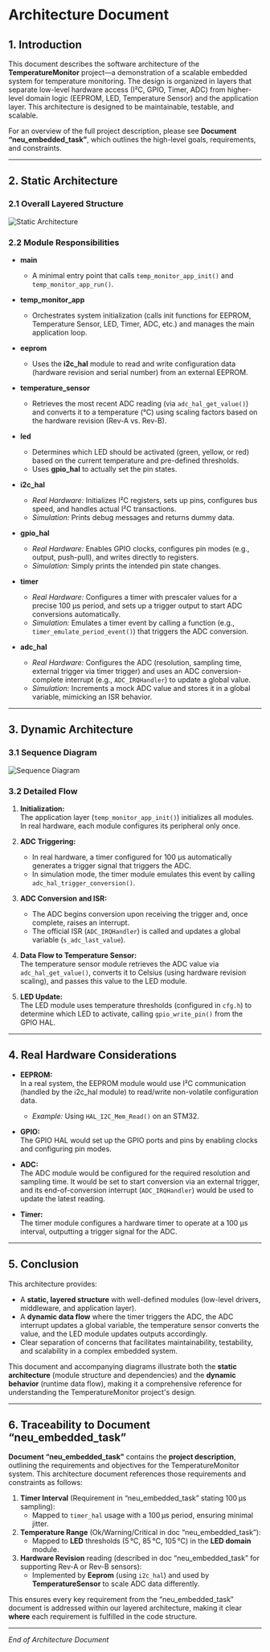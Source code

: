# Architecture Document

## 1. Introduction

This document describes the software architecture of the **TemperatureMonitor** project—a demonstration of a scalable embedded system for temperature monitoring. The design is organized in layers that separate low-level hardware access (I²C, GPIO, Timer, ADC) from higher-level domain logic (EEPROM, LED, Temperature Sensor) and the application layer. This architecture is designed to be maintainable, testable, and scalable.

For an overview of the full project description, please see **Document “neu_embedded_task”**, which outlines the high-level goals, requirements, and constraints.

---

## 2. Static Architecture

### 2.1 Overall Layered Structure

![Static Architecture](TemperatureMonitor_Static.png)


### 2.2 Module Responsibilities

- **main**  
  - A minimal entry point that calls `temp_monitor_app_init()` and `temp_monitor_app_run()`.

- **temp_monitor_app**  
  - Orchestrates system initialization (calls init functions for EEPROM, Temperature Sensor, LED, Timer, ADC, etc.) and manages the main application loop.

- **eeprom**  
  - Uses the **i2c_hal** module to read and write configuration data (hardware revision and serial number) from an external EEPROM.
  
- **temperature_sensor**  
  - Retrieves the most recent ADC reading (via `adc_hal_get_value()`) and converts it to a temperature (°C) using scaling factors based on the hardware revision (Rev-A vs. Rev-B).

- **led**  
  - Determines which LED should be activated (green, yellow, or red) based on the current temperature and pre-defined thresholds.  
  - Uses **gpio_hal** to actually set the pin states.

- **i2c_hal**  
  - *Real Hardware:* Initializes I²C registers, sets up pins, configures bus speed, and handles actual I²C transactions.  
  - *Simulation:* Prints debug messages and returns dummy data.

- **gpio_hal**  
  - *Real Hardware:* Enables GPIO clocks, configures pin modes (e.g., output, push-pull), and writes directly to registers. 
  - *Simulation:* Simply prints the intended pin state changes.

- **timer**  
  - *Real Hardware:* Configures a timer with prescaler values for a precise 100 µs period, and sets up a trigger output to start ADC conversions automatically.  
  - *Simulation:* Emulates a timer event by calling a function (e.g., `timer_emulate_period_event()`) that triggers the ADC conversion.

- **adc_hal**  
  - *Real Hardware:* Configures the ADC (resolution, sampling time, external trigger via timer trigger) and uses an ADC conversion-complete interrupt (e.g., `ADC_IRQHandler`) to update a global value.  
  - *Simulation:* Increments a mock ADC value and stores it in a global variable, mimicking an ISR behavior.

---

## 3. Dynamic Architecture

### 3.1 Sequence Diagram
![Sequence Diagram](TemperatureMonitor_Sequence_Diagram.png)

### 3.2 Detailed Flow

1. **Initialization:**  
   The application layer (`temp_monitor_app_init()`) initializes all modules. In real hardware, each module configures its peripheral only once.

2. **ADC Triggering:**  
   - In real hardware, a timer configured for 100 µs automatically generates a trigger signal that triggers the ADC.  
   - In simulation mode, the timer module emulates this event by calling `adc_hal_trigger_conversion()`.

3. **ADC Conversion and ISR:**  
   - The ADC begins conversion upon receiving the trigger and, once complete, raises an interrupt.  
   - The official ISR (`ADC_IRQHandler`) is called and updates a global variable (`s_adc_last_value`).


4. **Data Flow to Temperature Sensor:**  
   The temperature sensor module retrieves the ADC value via `adc_hal_get_value()`, converts it to Celsius (using hardware revision scaling), and passes this value to the LED module.

5. **LED Update:**  
   The LED module uses temperature thresholds (configured in `cfg.h`) to determine which LED to activate, calling `gpio_write_pin()` from the GPIO HAL.

---

## 4. Real Hardware Considerations

- **EEPROM:**  
  In a real system, the EEPROM module would use I²C communication (handled by the i2c_hal module) to read/write non-volatile configuration data.  
  - *Example:* Using `HAL_I2C_Mem_Read()` on an STM32.

- **GPIO:**  
  The GPIO HAL would set up the GPIO ports and pins by enabling clocks and configuring pin modes.  

- **ADC:**  
  The ADC module would be configured for the required resolution and sampling time. It would be set to start conversion via an external trigger, and its end-of-conversion interrupt (`ADC_IRQHandler`) would be used to update the latest reading.  

- **Timer:**  
  The timer module configures a hardware timer to operate at a 100 µs interval, outputting a trigger signal for the ADC.  

---

## 5. Conclusion

This architecture provides:

- A **static, layered structure** with well-defined modules (low-level drivers, middleware, and application layer).  
- A **dynamic data flow** where the timer triggers the ADC, the ADC interrupt updates a global variable, the temperature sensor converts the value, and the LED module updates outputs accordingly.  
- Clear separation of concerns that facilitates maintainability, testability, and scalability in a complex embedded system.

This document and accompanying diagrams illustrate both the **static architecture** (module structure and dependencies) and the **dynamic behavior** (runtime data flow), making it a comprehensive reference for understanding the TemperatureMonitor project's design.

---

## 6. Traceability to Document “neu_embedded_task”

**Document “neu_embedded_task”** contains the **project description**, outlining the requirements and objectives for the TemperatureMonitor system. This architecture document references those requirements and constraints as follows:

1. **Timer Interval** (Requirement in “neu_embedded_task” stating 100 µs sampling):  
   - Mapped to `timer_hal` usage with a 100 µs period, ensuring minimal jitter.  
2. **Temperature Range** (Ok/Warning/Critical in doc “neu_embedded_task”):  
   - Mapped to **LED** thresholds (5 °C, 85 °C, 105 °C) in the **LED domain** module.  
3. **Hardware Revision** reading (described in doc “neu_embedded_task” for supporting Rev-A or Rev-B sensors):  
   - Implemented by **Eeprom** (using `i2c_hal`) and used by **TemperatureSensor** to scale ADC data differently.  

This ensures every key requirement from the “neu_embedded_task” document is addressed within our layered architecture, making it clear **where** each requirement is fulfilled in the code structure.

---

*End of Architecture Document*
